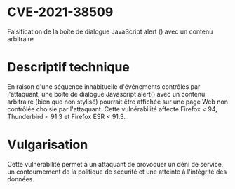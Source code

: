 # CVE-2021-38509
Falsification de la boîte de dialogue JavaScript alert () avec un contenu arbitraire

# Descriptif technique
En raison d'une séquence inhabituelle d'événements contrôlés par l'attaquant, une boîte de dialogue Javascript alert() avec un contenu arbitraire (bien que non stylisé) pourrait être affichée sur une page Web non contrôlée choisie par l'attaquant. Cette vulnérabilité affecte Firefox < 94, Thunderbird < 91.3 et Firefox ESR < 91.3.

# Vulgarisation 
Cette vulnérabilité permet à un attaquant de provoquer un déni de service, un contournement de la politique de sécurité et une atteinte à l'intégrité des données.